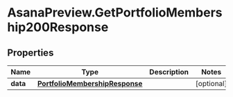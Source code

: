 # AsanaPreview.GetPortfolioMembership200Response

## Properties

Name | Type | Description | Notes
------------ | ------------- | ------------- | -------------
**data** | [**PortfolioMembershipResponse**](PortfolioMembershipResponse.md) |  | [optional] 


